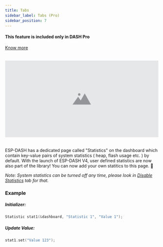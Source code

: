 ```yaml
---
title: Tabs
sidebar_label: Tabs (Pro)
sidebar_position: 7
---
```


<div style={{ border: '1px solid rgba(255,0,0, 0.03)', padding: 20, borderRadius: 14, backgroundColor: 'rgba(255,0,0, 0.03)', maxWidth: 600 }}>
  <h4 style={{ fontWeight: '500', marginBottom: 5 }}>This feature is included only in DASH <span style={{ color: "#f54b42" }}>Pro</span></h4> <a href="https://espdash.pro" target="_blank">Know more</a>
</div>

<br/>
<br/>

<img src="/img/v4/placeholder.png" alt="Concept Diagram" width="600px" />

<br/>
<br/>

ESP-DASH has a dedicated page called "Statistics" on the dashboard which contain key-value pairs of system statistics ( heap, flash usage etc. ) by default. With the launch of ESP-DASH V4, user defined statistics are now also part of the library! You can now add your own statitics to this page. 🎉

*Note: System statistics can be turned off any time, please look in [Disable Statistics](./features/disable-stats.md) tab for that.*


### Example

##### Initializer:
```cpp
Statistic stat1(&dashboard, "Statistic 1", "Value 1");
```

##### Update Value:
```cpp
stat1.set("Value 123");
```